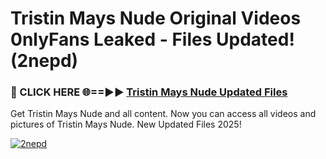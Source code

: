 # Tristin Mays Nude Original Videos 0nlyFans Leaked - Files Updated! (2nepd)

<h3>🔴 CLICK HERE 🌐==►► <a href="https://tinyurl.com/5h6xmrr3" rel="nofollow">Tristin Mays Nude Updated Files</a></h3>

Get Tristin Mays Nude and all content. Now you can access all videos and pictures of Tristin Mays Nude. New Updated Files 2025!

[![2nepd](https://i.imgur.com/KVD873Z.gif)](https://tinyurl.com/5h6xmrr3)
